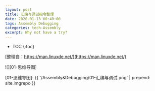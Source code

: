 ```yaml
---
layout: post
title: 汇编与调试指令整理
date: 2020-01-13 00:40:00
tags: Assembly Debugging
categories: tech-Assembly
excerpt: Why not have a try?
---
```


* TOC
{:toc}

[整理自：https://man.linuxde.net/](https://man.linuxde.net/)

![][01-思维导图]

[01-思维导图]: {{ '/Assembly&Debugging/01-汇编与调试.png' | prepend: site.imgrepo }}
